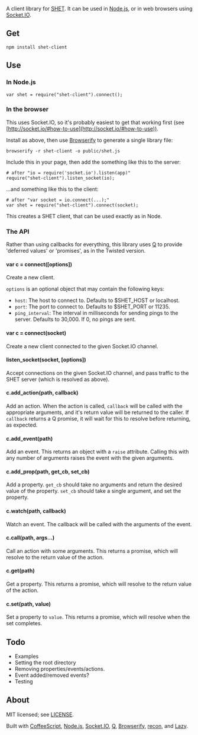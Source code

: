 A client library for [SHET](https://github.com/18sg/SHET). It can be used in
[Node.js](http://nodejs.org/), or in web browsers using
[Socket.IO](http://socket.io/).

## Get

	npm install shet-client

## Use
### In Node.js

	var shet = require("shet-client").connect();

### In the browser

This uses Socket.IO, so it's probably easiest to get that working first (see
[http://socket.io/#how-to-use](http://socket.io/#how-to-use)).

Install as above, then use
[Browserify](https://github.com/substack/node-browserify) to generate a single
library file:

	browserify -r shet-client -o public/shet.js

Include this in your page, then add the something like this to the server:

	# after "io = require('socket.io').listen(app)"
	require("shet-client").listen_socket(io);

...and something like this to the client:

	# after "var socket = io.connect(...);"
	var shet = require("shet-client").connect(socket);

This creates a SHET client, that can be used exactly as in Node.

### The API

Rather than using callbacks for everything, this library uses
[Q](https://github.com/kriskowal/q) to provide 'deferred values' or 'promises',
as in the Twisted version.

#### var c = connect([options])

Create a new client.

`options` is an optional object that may contain the following keys:

- `host`: The host to connect to. Defaults to $SHET_HOST or localhost.
- `port`: The port to connect to. Defaults to $SHET_PORT or 11235.
- `ping_interval`: The interval in milliseconds for sending pings to the server.
  Defaults to 30,000. If 0, no pings are sent.

#### var c = connect(socket)

Create a new client connected to the given Socket.IO channel.

#### listen_socket(socket, [options])

Accept connections on the given Socket.IO channel, and pass traffic to the SHET
server (which is resolved as above).

#### c.add_action(path, callback)

Add an action. When the action is called, `callback` will be called with the
appropriate arguments, and it's return value will be returned to the caller. If
`callback` returns a Q promise, it will wait for this to resolve before
returning, as expected.

#### c.add_event(path)

Add an event. This returns an object with a `raise` attribute. Calling this
with any number of arguments raises the event with the given arguments.

#### c.add_prop(path, get_cb, set_cb)

Add a property. `get_cb` should take no arguments and return the desired value
of the property. `set_cb` should take a single argument, and set the property.

#### c.watch(path, callback)

Watch an event. The callback will be called with the arguments of the event.

#### c.call(path, args...)

Call an action with some arguments. This returns a promise, which will resolve
to the return value of the action.

#### c.get(path)

Get a property. This returns a promise, which will resolve to the return value
of the action.

#### c.set(path, value)

Set a property to `value`. This returns a promise, which will resolve when the
set completes.

## Todo

- Examples
- Setting the root directory
- Removing properties/events/actions.
- Event added/removed events?
- Testing

## About

MIT licensed; see [LICENSE](https://github.com/18sg/shet-client.js/blob/master/LICENSE).

Built with [CoffeeScript](http://coffeescript.org/),
[Node.js](http://nodejs.org/), [Socket.IO](http://socket.io/),
[Q](https://github.com/kriskowal/q),
[Browserify](https://github.com/substack/node-browserify),
[recon](https://github.com/substack/node-recon), and
[Lazy](https://github.com/pkrumins/node-lazy).
